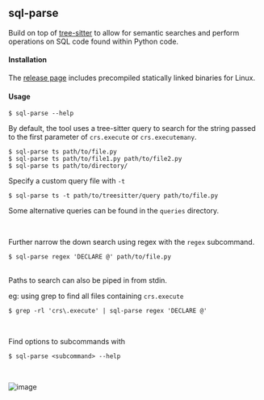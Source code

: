 ## sql-parse

Build on top of [tree-sitter](https://github.com/tree-sitter/tree-sitter) to allow for semantic searches and perform
operations on SQL code found within Python code.

#### Installation

The [release page](https://github.com/jamestrew/sql-parse/releases) includes precompiled statically linked binaries for Linux.

#### Usage

```
$ sql-parse --help
```

By default, the tool uses a tree-sitter query to search for the string passed to
the first parameter of `crs.execute` or `crs.executemany`.

```
$ sql-parse ts path/to/file.py
$ sql-parse ts path/to/file1.py path/to/file2.py
$ sql-parse ts path/to/directory/
```

Specify a custom query file with `-t`

```
$ sql-parse ts -t path/to/treesitter/query path/to/file.py
```

Some alternative queries can be found in the `queries` directory.

<br>

Further narrow the down search using regex with the `regex` subcommand.

```
$ sql-parse regex 'DECLARE @' path/to/file.py
```

<br>
Paths to search can also be piped in from stdin.

eg: using grep to find all files containing `crs.execute`

```
$ grep -rl 'crs\.execute' | sql-parse regex 'DECLARE @'
```

<br>

Find options to subcommands with

```
$ sql-parse <subcommand> --help
```

<br>

![image](https://github.com/jamestrew/sql-parse/assets/66286082/d451103f-43e5-44cd-9c9e-40356e98a978)
